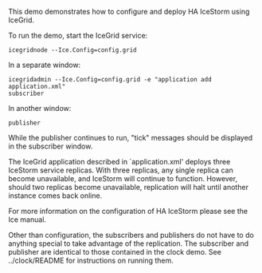 This demo demonstrates how to configure and deploy HA IceStorm using
IceGrid.

To run the demo, start the IceGrid service:

```
icegridnode --Ice.Config=config.grid
```

In a separate window:

```
icegridadmin --Ice.Config=config.grid -e "application add application.xml"
subscriber
```

In another window:

```
publisher
```

While the publisher continues to run, "tick" messages should be
displayed in the subscriber window.

The IceGrid application described in `application.xml' deploys three
IceStorm service replicas. With three replicas, any single replica can
become unavailable, and IceStorm will continue to function. However,
should two replicas become unavailable, replication will halt until another
instance comes back online.

For more information on the configuration of HA IceStorm please see
the Ice manual.

Other than configuration, the subscribers and publishers do not have
to do anything special to take advantage of the replication. The
subscriber and publisher are identical to those contained in the clock
demo. See ../clock/README for instructions on running them.
